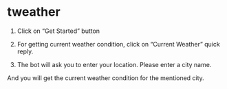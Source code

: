 # tweather
1. Click on “Get Started” button 

2. For getting current weather condition, click on “Current Weather” quick reply.

3. The bot will ask you to enter your location. Please enter a city name.

And you will get the current weather condition for the mentioned city.





